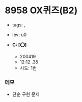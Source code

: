 # 8958 OX퀴즈(B2)
 - tags: ,
 - lev: u0

- **C: [:o:]**
  - 200419
  - 12:12 .35
  - 시도: 1번

### 메모
 - 단순 구현 문제

